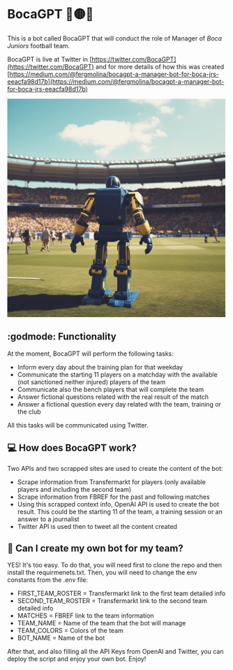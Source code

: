 # BocaGPT :large_blue_circle::yellow_circle::large_blue_circle:
This is a bot called BocaGPT that will conduct the role of Manager of _Boca Juniors_ football team.

BocaGPT is live at Twitter in [https://twitter.com/BocaGPT](https://twitter.com/BocaGPT) and for more details of how this was created [https://medium.com/@fergmolina/bocagpt-a-manager-bot-for-boca-jrs-eeacfa98d17b](https://medium.com/@fergmolina/bocagpt-a-manager-bot-for-boca-jrs-eeacfa98d17b)

<img src="imgs/img1.png" width="500">

## :godmode: Functionality
At the moment, BocaGPT will perform the following tasks:
- Inform every day about the training plan for that weekday
- Communicate the starting 11 players on a matchday with the available (not sanctioned neither injured) players of the team
- Communicate also the bench players that will complete the team
- Answer fictional questions related with the real result of the match
- Answer a fictional question every day related with the team, training or the club

All this tasks will be communicated using Twitter.

## :computer: How does BocaGPT work?
Two APIs and two scrapped sites are used to create the content of the bot:
- Scrape information from Transfermarkt for players (only available players and including the second team)
- Scrape information from FBREF for the past and following matches
- Using this scrapped context info, OpenAI API is used to create the bot result. This could be the starting 11 of the team, a training session or an answer to a journalist
- Twitter API is used then to tweet all the content created

## :rocket: Can I create my own bot for my team?
YES! It's too easy. To do that, you will need first to clone the repo and then install the requirmenets.txt. Then, you will need to change the env constants from the .env file:
* FIRST_TEAM_ROSTER = Transfermarkt link to the first team detailed info
* SECOND_TEAM_ROSTER = Transfermarkt link to the second team detailed info
* MATCHES = FBREF link to the team information
* TEAM_NAME = Name of the team that the bot will manage
* TEAM_COLORS = Colors of the team
* BOT_NAME = Name of the bot

After that, and also filling all the API Keys from OpenAI and Twitter, you can deploy the script and enjoy your own bot.
Enjoy!
